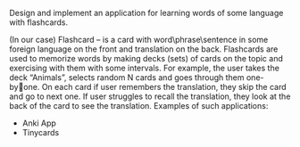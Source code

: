 Design and implement an application for learning words of some language with flashcards.
 
(In our case) Flashcard – is a card with word\phrase\sentence in some foreign language on the front and 
translation on the back. Flashcards are used to memorize words by making decks (sets) of cards on the 
topic and exercising with them with some intervals.
For example, the user takes the deck “Animals”, selects random N cards and goes through them one-byone. On each card if user remembers the translation, they skip the card and go to next one. If user 
struggles to recall the translation, they look at the back of the card to see the translation.
Examples of such applications:
- Anki App 
- Tinycards
